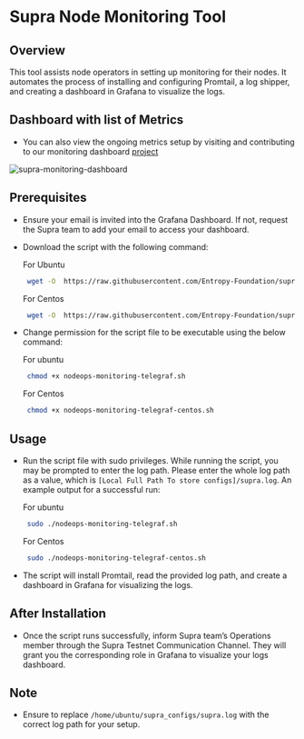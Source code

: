 # Supra Node Monitoring Tool

## Overview
This tool assists node operators in setting up monitoring for their nodes. It automates the process of installing and configuring Promtail, a log shipper, and creating a dashboard in Grafana to visualize the logs.

## Dashboard with list of Metrics
- You can also view the ongoing metrics setup by visiting and contributing to our monitoring dashboard [project](https://github.com/orgs/Entropy-Foundation/projects/13)
  
![supra-monitoring-dashboard](https://github.com/Entropy-Foundation/supra-node-monitoring-tool/assets/90824946/dd86df57-529a-4490-94b9-1fdb2ec3dc0d)

## Prerequisites
- Ensure your email is invited into the Grafana Dashboard. If not, request the Supra team to add your email to access your dashboard.
- Download the script with the following command:

     For Ubuntu
    ```bash
     wget -O  https://raw.githubusercontent.com/Entropy-Foundation/supra-node-monitoring-tool/master/nodeops-monitoring-telegraf.sh
    ```
     For Centos
    ```bash
     wget -O  https://raw.githubusercontent.com/Entropy-Foundation/supra-node-monitoring-tool/master/nodeops-monitoring-telegraf-centos.sh
    ```

- Change permission for the script file to be executable using the below command:

    For ubuntu
    ```bash
     chmod +x nodeops-monitoring-telegraf.sh
    ```
    For Centos
    ```bash
     chmod +x nodeops-monitoring-telegraf-centos.sh
    ```

## Usage
- Run the script file with sudo privileges. While running the script, you may be prompted to enter the log path. Please enter the whole log path as a value, which is `[Local Full Path To store configs]/supra.log`. An example output for a successful run:
    
    For ubuntu
    ```bash
     sudo ./nodeops-monitoring-telegraf.sh
    ```
    For Centos
    ```bash
     sudo ./nodeops-monitoring-telegraf-centos.sh
    ```

- The script will install Promtail, read the provided log path, and create a dashboard in Grafana for visualizing the logs.

## After Installation
- Once the script runs successfully, inform Supra team’s Operations member through the Supra Testnet Communication Channel. They will grant you the corresponding role in Grafana to visualize your logs dashboard.

## Note
- Ensure to replace `/home/ubuntu/supra_configs/supra.log` with the correct log path for your setup.





